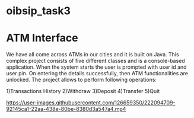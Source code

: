 # oibsip_task3

# ATM Interface

We have all come across ATMs in our cities and it is built on Java. This complex project consists of five different classes and is a console-based application. When the system starts the user is prompted with user id and user pin. On entering the details successfully, then ATM functionalities are unlocked. The project allows to perform following operations:

1)Transactions History 2)Withdraw 3)Deposit 4)Transfer 5)Quit



https://user-images.githubusercontent.com/126659350/222094709-92145ca1-22aa-438e-80be-8380d3a547a4.mp4

